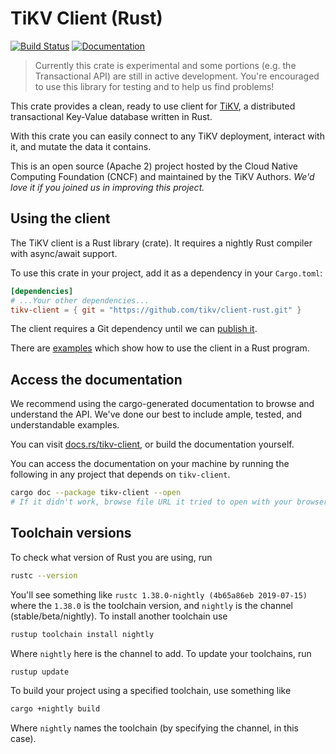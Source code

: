 # TiKV Client (Rust)

[![Build Status](https://travis-ci.org/tikv/client-rust.svg?branch=master)](https://travis-ci.org/tikv/client-rust)
[![Documentation](https://docs.rs/tikv-client/badge.svg)](https://docs.rs/tikv-client/)

> Currently this crate is experimental and some portions (e.g. the Transactional API) are still in active development. You're encouraged to use this library for testing and to help us find problems!

This crate provides a clean, ready to use client for [TiKV](https://github.com/tikv/tikv), a
distributed transactional Key-Value database written in Rust.

With this crate you can easily connect to any TiKV deployment, interact with it, and mutate the data it contains.

This is an open source (Apache 2) project hosted by the Cloud Native Computing Foundation (CNCF) and maintained by the TiKV Authors. *We'd love it if you joined us in improving this project.*

## Using the client

The TiKV client is a Rust library (crate). It requires a nightly Rust compiler with async/await support.

To use this crate in your project, add it as a dependency in your `Cargo.toml`:

```toml
[dependencies]
# ...Your other dependencies...
tikv-client = { git = "https://github.com/tikv/client-rust.git" }
```

The client requires a Git dependency until we can [publish it](https://github.com/tikv/client-rust/issues/32).

There are [examples](examples) which show how to use the client in a Rust program.

## Access the documentation

We recommend using the cargo-generated documentation to browse and understand the API. We've done
our best to include ample, tested, and understandable examples.

You can visit [docs.rs/tikv-client](https://docs.rs/tikv-client/), or build the documentation yourself.

You can access the documentation on your machine by running the following in any project that depends on `tikv-client`.

```bash
cargo doc --package tikv-client --open
# If it didn't work, browse file URL it tried to open with your browser.
```

## Toolchain versions

To check what version of Rust you are using, run

```bash
rustc --version
```

You'll see something like `rustc 1.38.0-nightly (4b65a86eb 2019-07-15)` where the `1.38.0` is the toolchain version, and `nightly` is the channel (stable/beta/nightly). To install another toolchain use

```bash
rustup toolchain install nightly
```

Where `nightly` here is the channel to add. To update your toolchains, run

```bash
rustup update
```

To build your project using a specified toolchain, use something like

```bash
cargo +nightly build
```

Where `nightly` names the toolchain (by specifying the channel, in this case).
